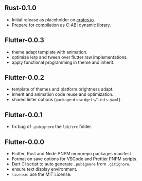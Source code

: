 ## Rust-0.1.0

- Initial release as placeholder on [crates.io](https://crates.io).
- Prepare for compilation as C-ABI dynamic library.

## Flutter-0.0.3

- theme adapt template with animation.
- optimize lerp and tween over flutter raw implementations.
- apply functional programming in theme and inherit.

## Flutter-0.0.2

- template of themes and platform brightness adapt.
- inherit and animation code reuse and optimization.
- shared linter options (`package:drawidgets/lints.yaml`).

## Flutter-0.0.1

- fix bug of `.pubignore` the `lib/src` folder.

## Flutter-0.0.0

- Flutter, Rust and Node PNPM monorepo packages manifest.
- Format on save options for VSCode and Prettier PNPM scripts.
- Dart CI script to auto generate `.pubignore` from `.gitignore`.
- ensure text display environment.
- `license`: use the MIT License.
